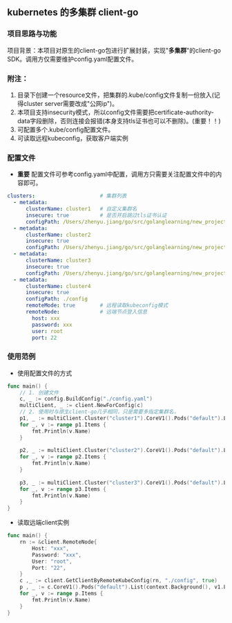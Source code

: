 ## kubernetes 的多集群 client-go
### 项目思路与功能
项目背景：本项目对原生的client-go包进行扩展封装，实现"**多集群**"的client-go SDK。调用方仅需要维护config.yaml配置文件。


### 附注：
1. 目录下创建一个resource文件，把集群的.kube/config文件复制一份放入(记得cluster server需要改成"公网ip")。
2. 本项目支持insecurity模式，所以config文件需要把certificate-authority-data字段删除，否则连接会报错(本身支持tls证书也可以不删除)。(重要！！)
3. 可配置多个.kube/config配置文件。
4. 可读取远程kubeconfig，获取客户端实例

### 配置文件
- **重要** 配置文件可参考config.yaml中配置，调用方只需要关注配置文件中的内容即可。
```yaml
clusters:                     # 集群列表
  - metadata:
      clusterName: cluster1   # 自定义集群名
      insecure: true          # 是否开启跳过tls证书认证
      configPath: /Users/zhenyu.jiang/go/src/golanglearning/new_project/multi_cluster_client/resource/config2 # kube config配置文件地址
  - metadata:
      clusterName: cluster2
      insecure: true
      configPath: /Users/zhenyu.jiang/go/src/golanglearning/new_project/multi_cluster_client/resource/config1
  - metadata:
      clusterName: cluster3
      insecure: true
      configPath: /Users/zhenyu.jiang/go/src/golanglearning/new_project/multi_cluster_client/resource/config
  - metadata:
      clusterName: cluster4
      insecure: true
      configPath: ./config
      remoteMode: true        # 远程读取kubeconfig模式
      remoteNode:             # 远端节点登入信息
        host: xxx
        password: xxx
        user: root
        port: 22
```

### 使用范例
- 使用配置文件的方式
```go
func main() {
    // 1. 创建文件
    c, _ := config.BuildConfig("./config.yaml")
    multiClient, _ := client.NewForConfig(c)
    // 2. 使用时与原生client-go几乎相同，只是需要多指定集群名，
    p1, _ := multiClient.Cluster("cluster1").CoreV1().Pods("default").List(context.Background(), v1.ListOptions{})
    for _, v := range p1.Items {
    	fmt.Println(v.Name)
    }
    
    p2, _ := multiClient.Cluster("cluster2").CoreV1().Pods("default").List(context.Background(), v1.ListOptions{})
    for _, v := range p2.Items {
        fmt.Println(v.Name)
    }
    
    p3, _ := multiClient.Cluster("cluster3").CoreV1().Pods("default").List(context.Background(), v1.ListOptions{})
    for _, v := range p3.Items {
        fmt.Println(v.Name)
    }
}
```
- 读取远端client实例
```go
func main() {
    rn := &client.RemoteNode{
        Host: "xxx",
        Password: "xxx",
        User: "root",
        Port: "22",
    }
    c ,_ := client.GetClientByRemoteKubeConfig(rn, "./config", true)
    p , _ := c.CoreV1().Pods("default").List(context.Background(), v1.ListOptions{})
    for _, v := range p.Items {
        fmt.Println(v.Name)
    }
}
```
